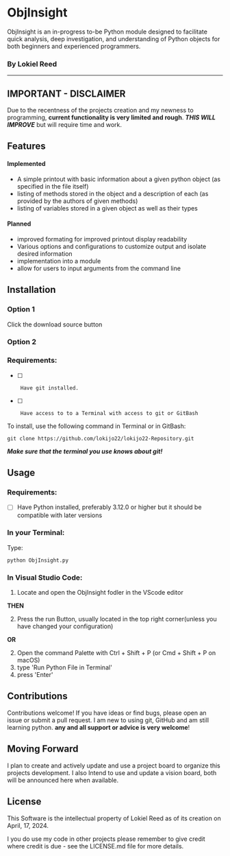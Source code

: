 ObjInsight
==========

ObjInsight is an in-progress to-be Python module designed to facilitate quick analysis, deep investigation,
and understanding of Python objects for both beginners and experienced programmers.

### By Lokiel Reed

---

## IMPORTANT - DISCLAIMER
Due to the recentness of the projects creation and my newness to programming,
**current functionality is very limited and rough**.
_**THIS WILL IMPROVE**_ but will require time and work.

## Features

#### Implemented
- A simple printout with basic information about a given python object (as specified in the file itself)
- listing of methods stored in the object and a description of each (as provided by the authors of given methods)
- listing of variables stored in a given object as well as their types

#### Planned
- improved formating for improved printout display readability
- Various options and configurations to customize output and isolate desired information
- implementation into a module
- allow for users to input arguments from the command line

## Installation

### Option 1

Click the download source button

### Option 2

### Requirements:
- [ ]      Have git installed.
- [ ]      Have access to to a Terminal with access to git or GitBash


To install, use the following command in Terminal or in GitBash:

`git clone https://github.com/lokijo22/lokijo22-Repository.git`


***Make sure that the terminal you use knows about git!***



## Usage

### Requirements:
- [ ]   Have Python installed, preferably 3.12.0 or higher but it should be compatible with later versions


### In your Terminal:

Type:

`python ObjInsight.py`


### In Visual Studio Code:

1.  Locate and open the ObjInsight fodler in the VScode editor

**THEN**
   
2.  Press the run Button, usually located  in the top right corner(unless you have changed your configuration)

**OR**

2. Open the command Palette with Ctrl + Shift + P (or Cmd + Shift + P on macOS)
3.  type 'Run Python File in Terminal'
4.  press 'Enter' 


## Contributions
Contributions welcome! If you have ideas or find bugs, please open an issue or submit a pull request. I
am new to using git, GitHub and am still learning python. **any and all support or advice is very welcome**!



## Moving Forward
I plan to create and actively update and use a project board to organize this projects development.
I also Intend to use and update a vision board, both will be announced here when available.


## License

This Software is the intellectual property of Lokiel Reed as of its creation on April, 17, 2024.

I you do use my code in other projects please remember to give credit where credit is due - see the LICENSE.md file for more details.
